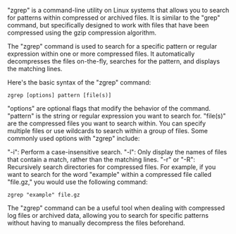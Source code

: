 "zgrep" is a command-line utility on Linux systems that allows you to search for patterns within compressed or archived files. It is similar to the "grep" command, but specifically designed to work with files that have been compressed using the gzip compression algorithm.

The "zgrep" command is used to search for a specific pattern or regular expression within one or more compressed files. It automatically decompresses the files on-the-fly, searches for the pattern, and displays the matching lines.

Here's the basic syntax of the "zgrep" command:

```
zgrep [options] pattern [file(s)]

```
"options" are optional flags that modify the behavior of the command.
"pattern" is the string or regular expression you want to search for.
"file(s)" are the compressed files you want to search within. You can specify multiple files or use wildcards to search within a group of files.
Some commonly used options with "zgrep" include:

"-i": Perform a case-insensitive search.
"-l": Only display the names of files that contain a match, rather than the matching lines.
"-r" or "-R": Recursively search directories for compressed files.
For example, if you want to search for the word "example" within a compressed file called "file.gz," you would use the following command:
```
zgrep "example" file.gz
```
The "zgrep" command can be a useful tool when dealing with compressed log files or archived data, allowing you to search for specific patterns without having to manually decompress the files beforehand.
